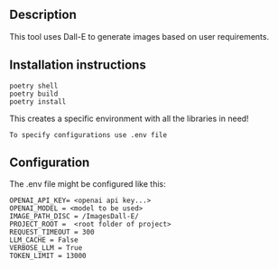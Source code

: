## Description

This tool uses Dall-E to generate images based on user requirements. 

## Installation instructions


```pip install poetry
poetry shell
poetry build
poetry install
```




This creates a specific environment with all the libraries in need!

``` To specify configurations use .env file ```

## Configuration
The .env file might be configured like this:
```
OPENAI_API_KEY= <openai api key...>
OPENAI_MODEL = <model to be used>
IMAGE_PATH_DISC = /ImagesDall-E/
PROJECT_ROOT =  <root folder of project>
REQUEST_TIMEOUT = 300
LLM_CACHE = False
VERBOSE_LLM = True
TOKEN_LIMIT = 13000
```
